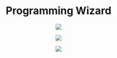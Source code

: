 <h1 align="center">
    Programming Wizard
</h1>
<p align="center">
  <a href="https://github.com/hoatudo/"><img src="https://readme-typing-svg.herokuapp.com/?lines=developer;Experienced%20Discord%20Bot%20Dev;A%20Lot%20of%20coding%20experience;Always%20learning%20new%20things&font=Fira%20Code&center=true&width=440&height=45&color=ffffff&vCenter=true&size=22"></a>
</p>
<p align="center">
  <a href="https://frazix.tk">
    <img src="https://skillicons.dev/icons?i=html,css,js,nodejs&perline=8" />
  </a>
</p>
<p align="center">
<a href="https://github.com/hoatudo/">
        <img src="https://github-readme-stats.vercel.app/api/top-langs/?username=hoatudo&theme=github_dark&langs_count=8&layout=compact&bg_color=0d1117&title_color=ffffff&text_color=ffffff" />
  </a>
</p>

<!-- Variables -->
[mainClolor]: fe3960
